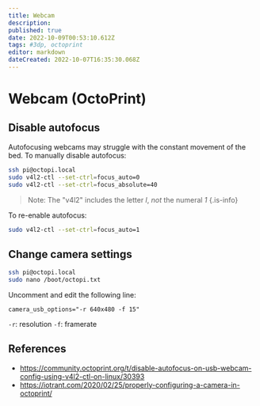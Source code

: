 ```yaml
---
title: Webcam
description: 
published: true
date: 2022-10-09T00:53:10.612Z
tags: #3dp, octoprint
editor: markdown
dateCreated: 2022-10-07T16:35:30.068Z
---
```


# Webcam (OctoPrint)
## Disable autofocus

Autofocusing webcams may struggle with the constant movement of the bed. To manually disable autofocus:
```bash
ssh pi@octopi.local
sudo v4l2-ctl --set-ctrl=focus_auto=0
sudo v4l2-ctl --set-ctrl=focus_absolute=40
```

> Note: The "v4l2" includes the letter *l*, *not* the numeral *1*
{.is-info}


To re-enable autofocus:
```bash
sudo v4l2-ctl --set-ctrl=focus_auto=1
```

## Change camera settings
```bash
ssh pi@octopi.local
sudo nano /boot/octopi.txt
```

Uncomment and edit the following line:
```
camera_usb_options="-r 640x480 -f 15"
```
`-r`: resolution
`-f`: framerate

## References
- https://community.octoprint.org/t/disable-autofocus-on-usb-webcam-config-using-v4l2-ctl-on-linux/30393
- https://iotrant.com/2020/02/25/properly-configuring-a-camera-in-octoprint/